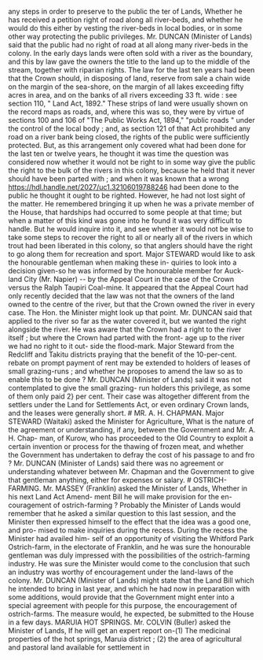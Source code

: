 any steps in order to preserve to the public the ter of Lands, Whether he has received a petition right of road along all river-beds, and whether he would do this either by vesting the river-beds in local bodies, or in some other way protecting the public privileges. Mr. DUNCAN (Minister of Lands) said that the public had no right of road at all along many river-beds in the colony. In the early days lands were often sold with a river as the boundary, and this by law gave the owners the title to the land up to the middle of the stream, together with riparian rights. The law for the last ten years had been that the Crown should, in disposing of land, reserve from sale a chain wide on the margin of the sea-shore, on the margin of all lakes exceeding fifty acres in area, and on the banks of all rivers exceeding 33 ft. wide : see section 110, " Land Act, 1892." These strips of land were usually shown on the record maps as roads, and, where this was so, they were by virtue of sections 100 and 106 of "The Public Works Act, 1894," "public roads " under the control of the local body ; and, as section 121 of that Act prohibited any road on a river bank being closed, the rights of the public were sufficiently protected. But, as this arrangement only covered what had been done for the last ten or twelve years, he thought it was time the question was considered now whether it would not be right to in some way give the public the right to the bulk of the rivers in this colony, because he held that it never should have been parted with ; and when it was known that a wrong https://hdl.handle.net/2027/uc1.32106019788246 had been done to the public he thought it ought to be righted. However, he had not lost sight of the matter. He remembered bringing it up when he was a private member of the House, that hardships had occurred to some people at that time; but when a matter of this kind was gone into he found it was very difficult to handle. But he would inquire into it, and see whether it would not be wise to take some steps to recover the right to all or nearly all of the rivers in which trout had been liberated in this colony, so that anglers should have the right to go along them for recreation and sport. Major STEWARD would like to ask the honourable gentleman when making these in- quiries to look into a decision given-so he was informed by the honourable member for Auck- land City (Mr. Napier) -- by the Appeal Court in the case of the Crown versus the Ralph Taupiri Coal-mine. It appeared that the Appeal Court had only recently decided that the law was not that the owners of the land owned to the centre of the river, but that the Crown owned the river in every case. The Hon. the Minister might look up that point. Mr. DUNCAN said that applied to the river so far as the water covered it, but we wanted the right alongside the river. He was aware that the Crown had a right to the river itself ; but where the Crown had parted with the front- age up to the river we had no right to it out- side the flood-mark. Major Steward from the Redcliff and Takitu districts praying that the benefit of the 10-per-cent. rebate on prompt payment of rent may be extended to holders of leases of small grazing-runs ; and whether he proposes to amend the law so as to enable this to be done ? Mr. DUNCAN (Minister of Lands) said it was not contemplated to give the small grazing- run holders this privilege, as some of them only paid 2} per cent. Their case was altogether different from the settlers under the Land for Settlements Act, or even ordinary Crown lands, <!-- PageHeader="1" --> and the leases were generally short. # MR. A. H. CHAPMAN. Major STEWARD (Waitaki) asked the Minister for Agriculture, What is the nature of the agreement or understanding, if any, between the Government and Mr. A. H. Chap- man, of Kurow, who has proceeded to the Old Country to exploit a certain invention or process for the thawing of frozen meat, and whether the Government has undertaken to defray the cost of his passage to and fro ? Mr. DUNCAN (Minister of Lands) said there was no agreement or understanding whatever between Mr. Chapman and the Government to give that gentleman anything, either for expenses or salary. # OSTRICH-FARMING. Mr. MASSEY (Franklin) asked the Minister of Lands, Whether in his next Land Act Amend- ment Bill he will make provision for the en- couragement of ostrich-farming ? Probably the Minister of Lands would remember that he asked a similar question to this last session, and the Minister then expressed himself to the effect that the idea was a good one, and pro- mised to make inquiries during the recess. During the recess the Minister had availed him- self of an opportunity of visiting the Whitford Park Ostrich-farm, in the electorate of Franklin, and he was sure the honourable gentleman was duly impressed with the possibilities of the ostrich-farming industry. He was sure the Minister would come to the conclusion that such an industry was worthy of encouragement under the land-laws of the colony. Mr. DUNCAN (Minister of Lands) might state that the Land Bill which he intended to bring in last year, and which he had now in preparation with some additions, would provide that the Government might enter into a special agreement with people for this purpose, the encouragement of ostrich-farms. The measure would, he expected, be submitted to the House in a few days. MARUIA HOT SPRINGS. Mr. COLVIN (Buller) asked the Minister of Lands, If he will get an expert report on-(1) The medicinal properties of the hot springs, Maruia district ; (2) the area of agricultural and pastoral land available for settlement in 